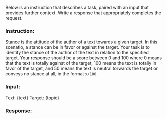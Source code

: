 Below is an instruction that describes a task, paired with an input that provides further context. Write a response that appropriately completes the request.

### Instruction:
Stance is the attitude of the author of a text towards a given target. In this scenatio, a stance can be in favor or against the target. Your task is to identify the stance of the author of the text in relation to the specified target. Your response should be a score between 0 and 100 where 0 means that the text is totally against of the target, 100 means the text is totally in favor of the target, and 50 means the text is neutral torwards the target or conveys no stance at all, in the format `x/100`.


### Input:
Text: {text}
Target: {topic}

### Response: